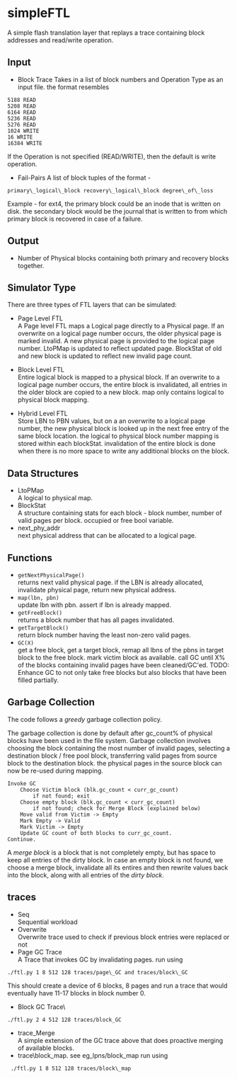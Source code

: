 # simpleFTL

A simple flash translation layer that replays a trace containing block addresses and read/write operation.

## Input

* Block Trace
Takes in a list of block numbers and Operation Type as an input file. the format resembles

```
5188 READ
5208 READ
6164 READ
5236 READ
5276 READ
1024 WRITE
16 WRITE
16384 WRITE
```

If the Operation is not specified (READ/WRITE), then the default is write operation.

* Fail-Pairs
A list of block tuples of the format - 

```
primary\_logical\_block recovery\_logical\_block degree\_of\_loss
```

Example - for ext4, the primary block could be an inode that is written on disk. the secondary block would be the journal that is written to from which primary block is recovered in case of a failure.

## Output

* Number of Physical blocks containing both primary and recovery blocks together.

## Simulator Type

There are three types of FTL layers that can be simulated:

* Page Level FTL\
A Page level FTL maps a Logical page directly to a Physical page. If an overwrite on a logical page number occurs, the older physical page is marked invalid. A new physical page is provided to the logical page number. LtoPMap is updated to reflect updated page. BlockStat of old and new block is updated to reflect new invalid page count.
 
* Block Level FTL\
Entire logical block is mapped to a physical block. If an overwrite to a logical page number occurs, the entire block is invalidated, all entries in the older block are copied to a new block. map only contains logical to physical block mapping.

* Hybrid Level FTL\
Store LBN to PBN values, but on a an overwrite to a logical page number, the new physical block is looked up in the next free entry of the same block location. the logical to physical block number mapping is stored within each blockStat. invalidation of the entire block is done when there is no more space to write any additional blocks on the block.

## Data Structures

* LtoPMap\
A logical to physical map.
* BlockStat\
A structure containing stats for each block - block number, number of valid pages per block. occupied or free bool variable.
* next\_phy\_addr\
next physical address that can be allocated to a logical page.

## Functions

* `getNextPhysicalPage()`\
returns next valid physical page. if the LBN is already allocated, invalidate physical page, return new physical address.
* `map(lbn, pbn)`\
update lbn with pbn. assert if lbn is already mapped.
* `getFreeBlock()`\
returns a block number that has all pages invalidated.
* `getTargetBlock()`\
return block number having the least non-zero valid pages.
* `GC(X)`\
get a free block, get a target block, remap all lbns of the pbns in target block to the free block. mark victim block as available. call GC until X% of the blocks containing invalid pages have been cleaned/GC'ed.
TODO: Enhance GC to not only take free blocks but also blocks that have been filled partially.

## Garbage Collection

The code follows a _greedy_ garbage collection policy.

The garbage collection is done by default after gc\_count\% of physical blocks have been used in the file system. Garbage collection involves choosing the block containing the most number of invalid pages, selecting a destination block / free pool block, transferring valid pages from source block to the destination block. the physical pages in the source block can now be re-used during mapping.

```
Invoke GC
	Choose Victim block (blk.gc_count < curr_gc_count)
		if not found; exit
	Choose empty block (blk.gc_count < curr_gc_count)
		if not found; check for Merge Block (explained below)
	Move valid from Victim -> Empty
	Mark Empty -> Valid
	Mark Victim -> Empty
	Update GC count of both blocks to curr_gc_count.
Continue.
```

A _merge block_ is a block that is not completely empty, but has space to keep all entries of the dirty block. In case an empty block is not found, we choose a merge block, invalidate all its entires and then rewrite values back into the block, along with all entries of the _dirty block_.

## traces

* Seq\
Sequential workload
* Overwrite\
Overwrite trace used to check if previous block entries were replaced or not
* Page GC Trace\
A Trace that invokes GC by invalidating pages. run using 
```
./ftl.py 1 8 512 128 traces/page\_GC and traces/block\_GC
```
This should create a device of 6 blocks, 8 pages and run a trace that would eventually have 11-17 blocks in block number 0.
* Block GC Trace\
```
./ftl.py 2 4 512 128 traces/block_GC
```
* trace\_Merge\
A simple extension of the GC trace above that does proactive merging of available blocks.
* trace\block\_map.
see eg\_lpns/block\_map run using
```
 ./ftl.py 1 8 512 128 traces/block\_map
```
